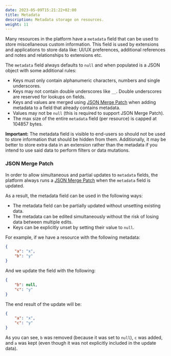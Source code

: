 ```yaml
---
date: 2023-05-09T15:21:22+02:00
title: Metadata
description: Metadata storage on resources.
weight: 11
---
```


Many resources in the platform have a `metadata` field that can be used to store miscellaneous custom information. This field is used by extensions and applications to store data like: UI/UX preferences, additional references and notes and relationships to extensions etc.  

The `metadata` field always defaults to `null` and when populated is a JSON object with some additional rules:

- Keys must only contain alphanumeric characters, numbers and single underscores.
- Keys may not contain double underscores like `__`. Double underscores are reserved for lookups on fields.
- Keys and values are merged using [JSON Merge Patch](https://datatracker.ietf.org/doc/html/rfc7386) when adding metadata to a field that already contains metadata.
- Values may not be `null` (this is required to support JSON Merge Patch).
- The max size of the entire `metadata` field (per resource) is capped at 104857 bytes.

<aside class="warning">
<b>Important:</b> The metadata field is visible to end-users so should not be used to store information that should be hidden from them. Additionally, it may be better to store extra data in an extension rather than the metadata if you intend to use said data to perform filters or data mutations.
</aside>

### JSON Merge Patch

In order to allow simultaneous and partial updates to `metadata` fields, the platform always runs a [JSON Merge Patch](https://datatracker.ietf.org/doc/html/rfc7386) when the `metadata` field is updated.

As a result, the metadata field can be used in the following ways:
- The metadata field can be partially updated without unsetting existing data.
- The metadata can be edited simultaneously without the risk of losing data between multiple edits.
- Keys can be explicitly unset by setting their value to `null`.

For example, if we have a resource with the following metadata:

```json
{
    "a": "x",
    "b": "y"
}
```

And we update the field with the following:

```json
{
    "b": null,
    "c": "y"  
}
```

The end result of the update will be:

```json
{
    "a": "x",
    "c": "y"  
}
```

As you can see, `b` was removed (because it was set to `null`), `c` was added, and `a` was kept (even though it was not explicitly included in the update data).

